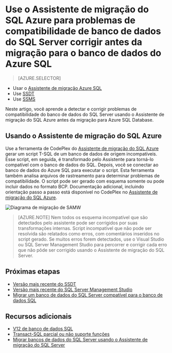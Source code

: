 <properties
   pageTitle="Corrigir problemas de compatibilidade de banco de dados do SQL Server antes de migração para o banco de dados SQL | Microsoft Azure"
   description="Microsoft Azure SQL Database, migração de banco de dados, compatibilidade, o Assistente de migração do SQL Azure"
   services="sql-database"
   documentationCenter=""
   authors="CarlRabeler"
   manager="jhubbard"
   editor=""/>

<tags
   ms.service="sql-database"
   ms.devlang="NA"
   ms.topic="article"
   ms.tgt_pltfrm="NA"
   ms.workload="sqldb-migrate"
   ms.date="08/24/2016"
   ms.author="carlrab"/>

# <a name="use-sql-azure-migration-wizard-to-fix-sql-server-database-compatibility-issues-before-migration-to-azure-sql-database"></a>Use o Assistente de migração do SQL Azure para problemas de compatibilidade de banco de dados do SQL Server corrigir antes da migração para o banco de dados do Azure SQL

> [AZURE.SELECTOR]
- Usar o [Assistente de migração Azure SQL](sql-database-cloud-migrate-fix-compatibility-issues.md)
- Use [SSDT](sql-database-cloud-migrate-fix-compatibility-issues-ssdt.md)
- Use [SSMS](sql-database-cloud-migrate-fix-compatibility-issues-ssms.md)

Neste artigo, você aprende a detectar e corrigir problemas de compatibilidade do banco de dados do SQL Server usando o Assistente de migração do SQL Azure antes da migração para Azure SQL Database.

## <a name="using-sql-azure-migration-wizard"></a>Usando o Assistente de migração do SQL Azure

Use a ferramenta de CodePlex do [Assistente de migração do SQL Azure](http://sqlazuremw.codeplex.com/) gerar um script T-SQL de um banco de dados de origem incompatíveis. Esse script, em seguida, é transformado pelo Assistente para torná-lo compatível com o banco de dados do SQL. Depois, você se conectar ao banco de dados do Azure SQL para executar o script. Esta ferramenta também analisa arquivos de rastreamento para determinar problemas de compatibilidade. O script pode ser gerado com esquema somente ou pode incluir dados no formato BCP. Documentação adicional, incluindo orientação passo a passo está disponível no CodePlex no [Assistente de migração do SQL Azure](http://sqlazuremw.codeplex.com/).  

 ![Diagrama de migração de SAMW](./media/sql-database-cloud-migrate/02SAMWDiagram.png)

  > [AZURE.NOTE] Nem todos os esquema incompatível que são detectados pelo assistente pode ser corrigidos por suas transformações internas. Script incompatível que não pode ser resolvida são relatados como erros, com comentários inseridos no script gerado. Se muitos erros forem detectados, use o Visual Studio ou SQL Server Management Studio para percorrer e corrigir cada erro que não pôde ser corrigido usando o Assistente de migração do SQL Server.

## <a name="next-steps"></a>Próximas etapas

- [Versão mais recente do SSDT](https://msdn.microsoft.com/library/mt204009.aspx)
- [Versão mais recente do SQL Server Management Studio](https://msdn.microsoft.com/library/mt238290.aspx)
- [Migrar um banco de dados do SQL Server compatível para o banco de dados SQL](sql-database-cloud-migrate.md#migrate-a-compatible-sql-server-database-to-sql-database)

## <a name="additional-resources"></a>Recursos adicionais

- [V12 de banco de dados SQL](sql-database-v12-whats-new.md)
- [Transact-SQL parcial ou não suporte funções](sql-database-transact-sql-information.md)
- [Migrar bancos de dados do SQL Server usando o Assistente de migração do SQL Server](http://blogs.msdn.com/b/ssma/)
